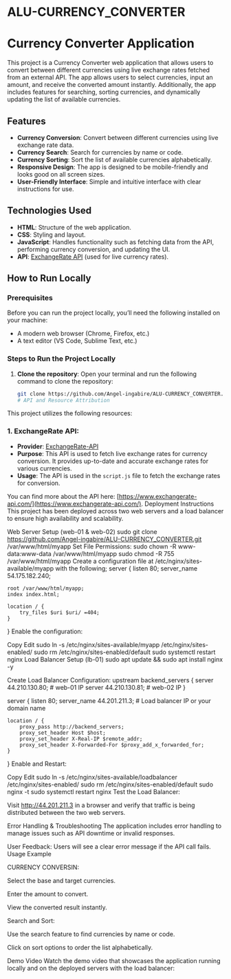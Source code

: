 # ALU-CURRENCY_CONVERTER
# Currency Converter Application

This project is a Currency Converter web application that allows users to convert between different currencies using live exchange rates fetched from an external API. The app allows users to select currencies, input an amount, and receive the converted amount instantly. Additionally, the app includes features for searching, sorting currencies, and dynamically updating the list of available currencies.

## Features

- **Currency Conversion**: Convert between different currencies using live exchange rate data.
- **Currency Search**: Search for currencies by name or code.
- **Currency Sorting**: Sort the list of available currencies alphabetically.
- **Responsive Design**: The app is designed to be mobile-friendly and looks good on all screen sizes.
- **User-Friendly Interface**: Simple and intuitive interface with clear instructions for use.

## Technologies Used

- **HTML**: Structure of the web application.
- **CSS**: Styling and layout.
- **JavaScript**: Handles functionality such as fetching data from the API, performing currency conversion, and updating the UI.
- **API**: [ExchangeRate API](https://www.exchangerate-api.com/) (used for live currency rates).

## How to Run Locally

### Prerequisites

Before you can run the project locally, you’ll need the following installed on your machine:

- A modern web browser (Chrome, Firefox, etc.)
- A text editor (VS Code, Sublime Text, etc.)

### Steps to Run the Project Locally

1. **Clone the repository**:
   Open your terminal and run the following command to clone the repository:
   
   ```bash
   git clone https://github.com/Angel-ingabire/ALU-CURRENCY_CONVERTER.git
   # API and Resource Attribution

This project utilizes the following resources:

### 1. **ExchangeRate API**:
   - **Provider**: [ExchangeRate-API](https://www.exchangerate-api.com/)
   - **Purpose**: This API is used to fetch live exchange rates for currency conversion. It provides up-to-date and accurate exchange rates for various currencies.
   - **Usage**: The API is used in the `script.js` file to fetch the exchange rates for conversion.

   You can find more about the API here: [https://www.exchangerate-api.com/](https://www.exchangerate-api.com/).
Deployment Instructions
This project has been deployed across two web servers and a load balancer to ensure high availability and scalability.

Web Server Setup (web-01 & web-02)
sudo git clone https://github.com/Angel-ingabire/ALU-CURRENCY_CONVERTER.git /var/www/html/myapp
Set File Permissions:
sudo chown -R www-data:www-data /var/www/html/myapp
sudo chmod -R 755 /var/www/html/myapp
Create a configuration file at /etc/nginx/sites-available/myapp with the following;
server {
    listen 80;
    server_name 54.175.182.240;

    root /var/www/html/myapp;
    index index.html;

    location / {
        try_files $uri $uri/ =404;
    }
}
Enable the configuration:


Copy
Edit
sudo ln -s /etc/nginx/sites-available/myapp /etc/nginx/sites-enabled/
sudo rm /etc/nginx/sites-enabled/default
sudo systemctl restart nginx
Load Balancer Setup (lb-01)
sudo apt update && sudo apt install nginx -y

Create Load Balancer Configuration:
upstream backend_servers {
    server 44.210.130.80;  # web-01 IP
    server 44.210.130.81;  # web-02 IP
}

server {
    listen 80;
    server_name 44.201.211.3;  # Load balancer IP or your domain name

    location / {
        proxy_pass http://backend_servers;
        proxy_set_header Host $host;
        proxy_set_header X-Real-IP $remote_addr;
        proxy_set_header X-Forwarded-For $proxy_add_x_forwarded_for;
    }
}
Enable and Restart:


Copy
Edit
sudo ln -s /etc/nginx/sites-available/loadbalancer /etc/nginx/sites-enabled/
sudo rm /etc/nginx/sites-enabled/default
sudo nginx -t
sudo systemctl restart nginx
Test the Load Balancer:

Visit http://44.201.211.3 in a browser and verify that traffic is being distributed between the two web servers.

Error Handling & Troubleshooting
The application includes error handling to manage issues such as API downtime or invalid responses.

User Feedback: Users will see a clear error message if the API call fails.
Usage Example


CURRENCY CONVERSIN:

Select the base and target currencies.

Enter the amount to convert.

View the converted result instantly.

Search and Sort:

Use the search feature to find currencies by name or code.

Click on sort options to order the list alphabetically.

Demo Video
Watch the demo video that showcases the application running locally and on the deployed servers with the load balancer:




